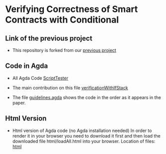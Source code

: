 # Verifying Correctness of Smart Contracts with Conditional


## Link of the previous project

* This repository is forked from our [previous project](https://github.com/fahad1985lab/Smart--Contracts--Verification--With--Agda)

## Code in Agda
* All Agda Code
  [ScriptTester](/ScriptTester/)

* The main contribution on this file
  [verificationWithIfStack](/ScriptTester/verificationWithIfStack/)
  
* The file  [guidelines.agda](ScriptTester/verificationWithIfStack/guidelines.agda/) shows the code in the order as it appears in the paper.

## Html Version
* Html version of Agda code (no Agda installation needed) In order to render it in your browser you need to download it first and then load the downloaded file html/loadAll.html into your browser. Location of files: [html](/html/loadAll.html)

 